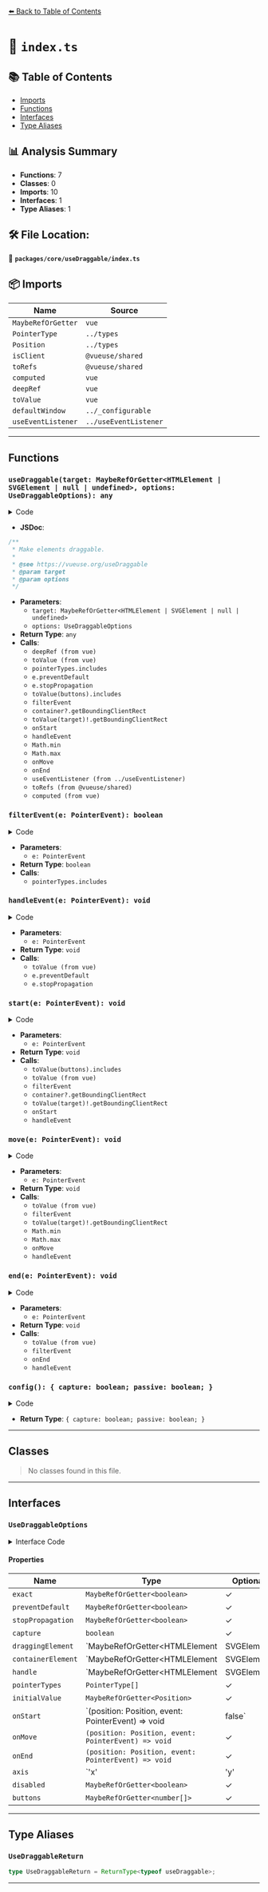 [⬅️ Back to Table of Contents](../../../index.md)

# 📄 `index.ts`

## 📚 Table of Contents

- [Imports](#imports)
- [Functions](#functions)
- [Interfaces](#interfaces)
- [Type Aliases](#type-aliases)

## 📊 Analysis Summary

- **Functions**: 7
- **Classes**: 0
- **Imports**: 10
- **Interfaces**: 1
- **Type Aliases**: 1

## 🛠️ File Location:
📂 **`packages/core/useDraggable/index.ts`**

## 📦 Imports

| Name | Source |
|------|--------|
| `MaybeRefOrGetter` | `vue` |
| `PointerType` | `../types` |
| `Position` | `../types` |
| `isClient` | `@vueuse/shared` |
| `toRefs` | `@vueuse/shared` |
| `computed` | `vue` |
| `deepRef` | `vue` |
| `toValue` | `vue` |
| `defaultWindow` | `../_configurable` |
| `useEventListener` | `../useEventListener` |


---

## Functions

### `useDraggable(target: MaybeRefOrGetter<HTMLElement | SVGElement | null | undefined>, options: UseDraggableOptions): any`

<details><summary>Code</summary>

```ts
export function useDraggable(
  target: MaybeRefOrGetter<HTMLElement | SVGElement | null | undefined>,
  options: UseDraggableOptions = {},
) {
  const {
    pointerTypes,
    preventDefault,
    stopPropagation,
    exact,
    onMove,
    onEnd,
    onStart,
    initialValue,
    axis = 'both',
    draggingElement = defaultWindow,
    containerElement,
    handle: draggingHandle = target,
    buttons = [0],
  } = options

  const position = deepRef<Position>(
    toValue(initialValue) ?? { x: 0, y: 0 },
  )

  const pressedDelta = deepRef<Position>()

  const filterEvent = (e: PointerEvent) => {
    if (pointerTypes)
      return pointerTypes.includes(e.pointerType as PointerType)
    return true
  }

  const handleEvent = (e: PointerEvent) => {
    if (toValue(preventDefault))
      e.preventDefault()
    if (toValue(stopPropagation))
      e.stopPropagation()
  }

  const start = (e: PointerEvent) => {
    if (!toValue(buttons).includes(e.button))
      return
    if (toValue(options.disabled) || !filterEvent(e))
      return
    if (toValue(exact) && e.target !== toValue(target))
      return

    const container = toValue(containerElement)
    const containerRect = container?.getBoundingClientRect?.()
    const targetRect = toValue(target)!.getBoundingClientRect()
    const pos = {
      x: e.clientX - (container ? targetRect.left - containerRect!.left + container.scrollLeft : targetRect.left),
      y: e.clientY - (container ? targetRect.top - containerRect!.top + container.scrollTop : targetRect.top),
    }
    if (onStart?.(pos, e) === false)
      return
    pressedDelta.value = pos
    handleEvent(e)
  }
  const move = (e: PointerEvent) => {
    if (toValue(options.disabled) || !filterEvent(e))
      return
    if (!pressedDelta.value)
      return

    const container = toValue(containerElement)
    const targetRect = toValue(target)!.getBoundingClientRect()
    let { x, y } = position.value
    if (axis === 'x' || axis === 'both') {
      x = e.clientX - pressedDelta.value.x
      if (container)
        x = Math.min(Math.max(0, x), container.scrollWidth - targetRect!.width)
    }
    if (axis === 'y' || axis === 'both') {
      y = e.clientY - pressedDelta.value.y
      if (container)
        y = Math.min(Math.max(0, y), container.scrollHeight - targetRect!.height)
    }
    position.value = {
      x,
      y,
    }
    onMove?.(position.value, e)
    handleEvent(e)
  }
  const end = (e: PointerEvent) => {
    if (toValue(options.disabled) || !filterEvent(e))
      return
    if (!pressedDelta.value)
      return
    pressedDelta.value = undefined
    onEnd?.(position.value, e)
    handleEvent(e)
  }

  if (isClient) {
    const config = () => ({
      capture: options.capture ?? true,
      passive: !toValue(preventDefault),
    })
    useEventListener(draggingHandle, 'pointerdown', start, config)
    useEventListener(draggingElement, 'pointermove', move, config)
    useEventListener(draggingElement, 'pointerup', end, config)
  }

  return {
    ...toRefs(position),
    position,
    isDragging: computed(() => !!pressedDelta.value),
    style: computed(
      () => `left:${position.value.x}px;top:${position.value.y}px;`,
    ),
  }
}
```
</details>

- **JSDoc**:
```ts
/**
 * Make elements draggable.
 *
 * @see https://vueuse.org/useDraggable
 * @param target
 * @param options
 */
```

- **Parameters**:
  - `target: MaybeRefOrGetter<HTMLElement | SVGElement | null | undefined>`
  - `options: UseDraggableOptions`
- **Return Type**: `any`
- **Calls**:
  - `deepRef (from vue)`
  - `toValue (from vue)`
  - `pointerTypes.includes`
  - `e.preventDefault`
  - `e.stopPropagation`
  - `toValue(buttons).includes`
  - `filterEvent`
  - `container?.getBoundingClientRect`
  - `toValue(target)!.getBoundingClientRect`
  - `onStart`
  - `handleEvent`
  - `Math.min`
  - `Math.max`
  - `onMove`
  - `onEnd`
  - `useEventListener (from ../useEventListener)`
  - `toRefs (from @vueuse/shared)`
  - `computed (from vue)`
### `filterEvent(e: PointerEvent): boolean`

<details><summary>Code</summary>

```ts
(e: PointerEvent) => {
    if (pointerTypes)
      return pointerTypes.includes(e.pointerType as PointerType)
    return true
  }
```
</details>

- **Parameters**:
  - `e: PointerEvent`
- **Return Type**: `boolean`
- **Calls**:
  - `pointerTypes.includes`
### `handleEvent(e: PointerEvent): void`

<details><summary>Code</summary>

```ts
(e: PointerEvent) => {
    if (toValue(preventDefault))
      e.preventDefault()
    if (toValue(stopPropagation))
      e.stopPropagation()
  }
```
</details>

- **Parameters**:
  - `e: PointerEvent`
- **Return Type**: `void`
- **Calls**:
  - `toValue (from vue)`
  - `e.preventDefault`
  - `e.stopPropagation`
### `start(e: PointerEvent): void`

<details><summary>Code</summary>

```ts
(e: PointerEvent) => {
    if (!toValue(buttons).includes(e.button))
      return
    if (toValue(options.disabled) || !filterEvent(e))
      return
    if (toValue(exact) && e.target !== toValue(target))
      return

    const container = toValue(containerElement)
    const containerRect = container?.getBoundingClientRect?.()
    const targetRect = toValue(target)!.getBoundingClientRect()
    const pos = {
      x: e.clientX - (container ? targetRect.left - containerRect!.left + container.scrollLeft : targetRect.left),
      y: e.clientY - (container ? targetRect.top - containerRect!.top + container.scrollTop : targetRect.top),
    }
    if (onStart?.(pos, e) === false)
      return
    pressedDelta.value = pos
    handleEvent(e)
  }
```
</details>

- **Parameters**:
  - `e: PointerEvent`
- **Return Type**: `void`
- **Calls**:
  - `toValue(buttons).includes`
  - `toValue (from vue)`
  - `filterEvent`
  - `container?.getBoundingClientRect`
  - `toValue(target)!.getBoundingClientRect`
  - `onStart`
  - `handleEvent`
### `move(e: PointerEvent): void`

<details><summary>Code</summary>

```ts
(e: PointerEvent) => {
    if (toValue(options.disabled) || !filterEvent(e))
      return
    if (!pressedDelta.value)
      return

    const container = toValue(containerElement)
    const targetRect = toValue(target)!.getBoundingClientRect()
    let { x, y } = position.value
    if (axis === 'x' || axis === 'both') {
      x = e.clientX - pressedDelta.value.x
      if (container)
        x = Math.min(Math.max(0, x), container.scrollWidth - targetRect!.width)
    }
    if (axis === 'y' || axis === 'both') {
      y = e.clientY - pressedDelta.value.y
      if (container)
        y = Math.min(Math.max(0, y), container.scrollHeight - targetRect!.height)
    }
    position.value = {
      x,
      y,
    }
    onMove?.(position.value, e)
    handleEvent(e)
  }
```
</details>

- **Parameters**:
  - `e: PointerEvent`
- **Return Type**: `void`
- **Calls**:
  - `toValue (from vue)`
  - `filterEvent`
  - `toValue(target)!.getBoundingClientRect`
  - `Math.min`
  - `Math.max`
  - `onMove`
  - `handleEvent`
### `end(e: PointerEvent): void`

<details><summary>Code</summary>

```ts
(e: PointerEvent) => {
    if (toValue(options.disabled) || !filterEvent(e))
      return
    if (!pressedDelta.value)
      return
    pressedDelta.value = undefined
    onEnd?.(position.value, e)
    handleEvent(e)
  }
```
</details>

- **Parameters**:
  - `e: PointerEvent`
- **Return Type**: `void`
- **Calls**:
  - `toValue (from vue)`
  - `filterEvent`
  - `onEnd`
  - `handleEvent`
### `config(): { capture: boolean; passive: boolean; }`

<details><summary>Code</summary>

```ts
() => ({
      capture: options.capture ?? true,
      passive: !toValue(preventDefault),
    })
```
</details>

- **Return Type**: `{ capture: boolean; passive: boolean; }`

---

## Classes

> No classes found in this file.


---

## Interfaces

### `UseDraggableOptions`

<details><summary>Interface Code</summary>

```ts
export interface UseDraggableOptions {
  /**
   * Only start the dragging when click on the element directly
   *
   * @default false
   */
  exact?: MaybeRefOrGetter<boolean>

  /**
   * Prevent events defaults
   *
   * @default false
   */
  preventDefault?: MaybeRefOrGetter<boolean>

  /**
   * Prevent events propagation
   *
   * @default false
   */
  stopPropagation?: MaybeRefOrGetter<boolean>

  /**
   * Whether dispatch events in capturing phase
   *
   * @default true
   */
  capture?: boolean

  /**
   * Element to attach `pointermove` and `pointerup` events to.
   *
   * @default window
   */
  draggingElement?: MaybeRefOrGetter<HTMLElement | SVGElement | Window | Document | null | undefined>

  /**
   * Element for calculating bounds (If not set, it will use the event's target).
   *
   * @default undefined
   */
  containerElement?: MaybeRefOrGetter<HTMLElement | SVGElement | null | undefined>

  /**
   * Handle that triggers the drag event
   *
   * @default target
   */
  handle?: MaybeRefOrGetter<HTMLElement | SVGElement | null | undefined>

  /**
   * Pointer types that listen to.
   *
   * @default ['mouse', 'touch', 'pen']
   */
  pointerTypes?: PointerType[]

  /**
   * Initial position of the element.
   *
   * @default { x: 0, y: 0 }
   */
  initialValue?: MaybeRefOrGetter<Position>

  /**
   * Callback when the dragging starts. Return `false` to prevent dragging.
   */
  onStart?: (position: Position, event: PointerEvent) => void | false

  /**
   * Callback during dragging.
   */
  onMove?: (position: Position, event: PointerEvent) => void

  /**
   * Callback when dragging end.
   */
  onEnd?: (position: Position, event: PointerEvent) => void

  /**
   * Axis to drag on.
   *
   * @default 'both'
   */
  axis?: 'x' | 'y' | 'both'

  /**
   * Disabled drag and drop.
   *
   * @default false
   */
  disabled?: MaybeRefOrGetter<boolean>

  /**
   * Mouse buttons that are allowed to trigger drag events.
   *
   * - `0`: Main button, usually the left button or the un-initialized state
   * - `1`: Auxiliary button, usually the wheel button or the middle button (if present)
   * - `2`: Secondary button, usually the right button
   * - `3`: Fourth button, typically the Browser Back button
   * - `4`: Fifth button, typically the Browser Forward button
   *
   * @see https://developer.mozilla.org/en-US/docs/Web/API/MouseEvent/button#value
   * @default [0]
   */
  buttons?: MaybeRefOrGetter<number[]>
}
```
</details>

#### Properties

| Name | Type | Optional | Description |
|------|------|----------|-------------|
| `exact` | `MaybeRefOrGetter<boolean>` | ✓ |  |
| `preventDefault` | `MaybeRefOrGetter<boolean>` | ✓ |  |
| `stopPropagation` | `MaybeRefOrGetter<boolean>` | ✓ |  |
| `capture` | `boolean` | ✓ |  |
| `draggingElement` | `MaybeRefOrGetter<HTMLElement | SVGElement | Window | Document | null | undefined>` | ✓ |  |
| `containerElement` | `MaybeRefOrGetter<HTMLElement | SVGElement | null | undefined>` | ✓ |  |
| `handle` | `MaybeRefOrGetter<HTMLElement | SVGElement | null | undefined>` | ✓ |  |
| `pointerTypes` | `PointerType[]` | ✓ |  |
| `initialValue` | `MaybeRefOrGetter<Position>` | ✓ |  |
| `onStart` | `(position: Position, event: PointerEvent) => void | false` | ✓ |  |
| `onMove` | `(position: Position, event: PointerEvent) => void` | ✓ |  |
| `onEnd` | `(position: Position, event: PointerEvent) => void` | ✓ |  |
| `axis` | `'x' | 'y' | 'both'` | ✓ |  |
| `disabled` | `MaybeRefOrGetter<boolean>` | ✓ |  |
| `buttons` | `MaybeRefOrGetter<number[]>` | ✓ |  |


---

## Type Aliases

### `UseDraggableReturn`

```ts
type UseDraggableReturn = ReturnType<typeof useDraggable>;
```


---